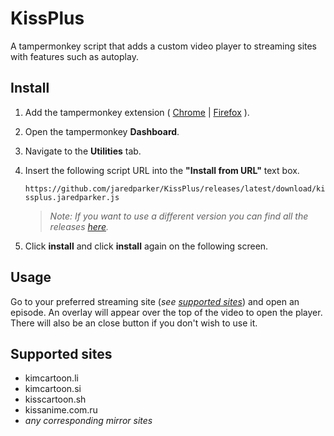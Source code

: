 # KissPlus
A tampermonkey script that adds a custom video player to streaming sites with features such as autoplay.

## Install

1) Add the tampermonkey extension ( [Chrome](https://chrome.google.com/webstore/detail/dhdgffkkebhmkfjojejmpbldmpobfkfo) | [Firefox](https://addons.mozilla.org/en-US/firefox/addon/tampermonkey/) ).
2) Open the tampermonkey **Dashboard**.
3) Navigate to the **Utilities** tab.
4) Insert the following script URL into the **"Install from URL"** text box.

   `https://github.com/jaredparker/KissPlus/releases/latest/download/kissplus.jaredparker.js`

   > *Note: If you want to use a different version you can find all the releases [here](https://github.com/jaredparker/KissPlus/releases).*
   
5) Click **install** and click **install** again on the following screen.

## Usage

Go to your preferred streaming site (*see [supported sites](#supported-sites)*) and open an episode. An overlay will appear over the top of the video to open the player. There will also be an close button if you don't wish to use it.

## Supported sites
- kimcartoon.li
- kimcartoon.si
- kisscartoon.sh
- kissanime.com.ru
- *any corresponding mirror sites*
